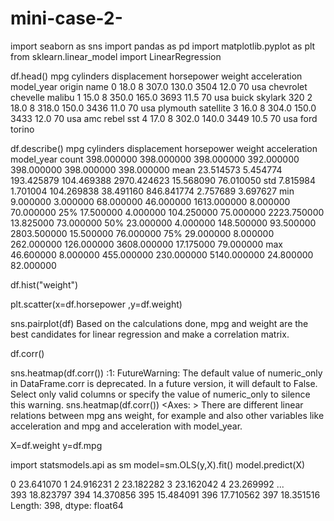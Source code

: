 # mini-case-2-

import seaborn as sns
import pandas as pd
import matplotlib.pyplot as plt
from sklearn.linear_model import LinearRegression

df.head()
mpg	cylinders	displacement	horsepower	weight	acceleration	model_year	origin	name
0	18.0	8	307.0	130.0	3504	12.0	70	usa	chevrolet chevelle malibu
1	15.0	8	350.0	165.0	3693	11.5	70	usa	buick skylark 320
2	18.0	8	318.0	150.0	3436	11.0	70	usa	plymouth satellite
3	16.0	8	304.0	150.0	3433	12.0	70	usa	amc rebel sst
4	17.0	8	302.0	140.0	3449	10.5	70	usa	ford torino

df.describe()
mpg	cylinders	displacement	horsepower	weight	acceleration	model_year
count	398.000000	398.000000	398.000000	392.000000	398.000000	398.000000	398.000000
mean	23.514573	5.454774	193.425879	104.469388	2970.424623	15.568090	76.010050
std	7.815984	1.701004	104.269838	38.491160	846.841774	2.757689	3.697627
min	9.000000	3.000000	68.000000	46.000000	1613.000000	8.000000	70.000000
25%	17.500000	4.000000	104.250000	75.000000	2223.750000	13.825000	73.000000
50%	23.000000	4.000000	148.500000	93.500000	2803.500000	15.500000	76.000000
75%	29.000000	8.000000	262.000000	126.000000	3608.000000	17.175000	79.000000
max	46.600000	8.000000	455.000000	230.000000	5140.000000	24.800000	82.000000

df.hist("weight")

plt.scatter(x=df.horsepower ,y=df.weight)

sns.pairplot(df)
Based on the calculations done, mpg and weight are the best candidates for linear regression and make a correlation matrix.

df.corr()

sns.heatmap(df.corr())
<ipython-input-17-aa4f4450a243>:1: FutureWarning: The default value of numeric_only in DataFrame.corr is deprecated. In a future version, it will default to False. Select only valid columns or specify the value of numeric_only to silence this warning.
  sns.heatmap(df.corr())
<Axes: >
There are different linear relations between mpg ans weight, for example and also other variables like acceleration and mpg and acceleration with model_year.

X=df.weight
y=df.mpg

import statsmodels.api as sm
model=sm.OLS(y,X).fit()
model.predict(X)

0      23.641070
1      24.916231
2      23.182282
3      23.162042
4      23.269992
         ...    
393    18.823797
394    14.370856
395    15.484091
396    17.710562
397    18.351516
Length: 398, dtype: float64
